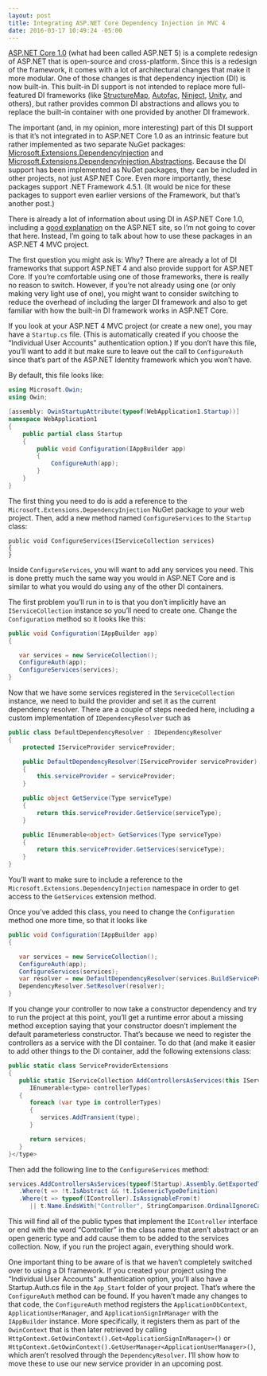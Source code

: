 ```yaml
---
layout: post
title: Integrating ASP.NET Core Dependency Injection in MVC 4
date: 2016-03-17 10:49:24 -05:00
---
```


[ASP.NET Core 1.0](http://docs.asp.net/en/latest/conceptual-overview/aspnet.html) (what had been called ASP.NET 5) is a complete redesign of ASP.NET that is open-source and cross-platform. Since this is a redesign of the framework, it comes with a lot of architectural changes that make it more modular. One of those changes is that dependency injection (DI) is now built-in. This built-in DI support is not intended to replace more full-featured DI frameworks (like [StructureMap](http://docs.structuremap.net/), [Autofac](http://autofac.org/), [Ninject](http://www.ninject.org/), [Unity](https://github.com/unitycontainer/unity), and others), but rather provides common DI abstractions and allows you to replace the built-in container with one provided by another DI framework.

The important (and, in my opinion, more interesting) part of this DI support is that it’s not integrated in to ASP.NET Core 1.0 as an intrinsic feature but rather implemented as two separate NuGet packages: [Microsoft.Extensions.DependencyInjection](https://www.nuget.org/packages/Microsoft.Extensions.DependencyInjection/) and [Microsoft.Extensions.DependencyInjection.Abstractions](https://www.nuget.org/packages/Microsoft.Extensions.DependencyInjection.Abstractions/). Because the DI support has been implemented as NuGet packages, they can be included in other projects, not just ASP.NET Core. Even more importantly, these packages support .NET Framework 4.5.1. (It would be nice for these packages to support even earlier versions of the Framework, but that’s another post.)

There is already a lot of information about using DI in ASP.NET Core 1.0, including a [good explanation](http://docs.asp.net/en/latest/fundamentals/dependency-injection.html) on the ASP.NET site, so I’m not going to cover that here. Instead, I’m going to talk about how to use these packages in an ASP.NET 4 MVC project.

The first question you might ask is: Why? There are already a lot of DI frameworks that support ASP.NET 4 and also provide support for ASP.NET Core. If you’re comfortable using one of those frameworks, there is really no reason to switch. However, if you’re not already using one (or only making very light use of one), you might want to consider switching to reduce the overhead of including the larger DI framework and also to get familiar with how the built-in DI framework works in ASP.NET Core.

If you look at your ASP.NET 4 MVC project (or create a new one), you may have a `Startup.cs` file. (This is automatically created if you choose the “Individual User Accounts” authentication option.) If you don’t have this file, you’ll want to add it but make sure to leave out the call to `ConfigureAuth` since that’s part of the ASP.NET Identity framework which you won’t have.

By default, this file looks like:

```csharp
using Microsoft.Owin;
using Owin;

[assembly: OwinStartupAttribute(typeof(WebApplication1.Startup))]
namespace WebApplication1
{
    public partial class Startup
    {
        public void Configuration(IAppBuilder app)
        {
            ConfigureAuth(app);
        }
    }
}
```

The first thing you need to do is add a reference to the `Microsoft.Extensions.DependencyInjection` NuGet package to your web project. Then, add a new method named `ConfigureServices` to the `Startup` class:

```
public void ConfigureServices(IServiceCollection services)
{
}
```

Inside `ConfigureServices`, you will want to add any services you need. This is done pretty much the same way you would in ASP.NET Core and is similar to what you would do using any of the other DI containers. 

The first problem you’ll run in to is that you don’t implicitly have an `IServiceCollection` instance so you’ll need to create one. Change the `Configuration` method so it looks like this:

```csharp
public void Configuration(IAppBuilder app) 
{

   var services = new ServiceCollection();
   ConfigureAuth(app);
   ConfigureServices(services);
} 
```

Now that we have some services registered in the `ServiceCollection` instance, we need to build the provider and set it as the current dependency resolver. There are a couple of steps needed here, including a custom implementation of `IDependencyResolver` such as

```csharp
public class DefaultDependencyResolver : IDependencyResolver
{
    protected IServiceProvider serviceProvider;

    public DefaultDependencyResolver(IServiceProvider serviceProvider)
    {
        this.serviceProvider = serviceProvider;
    }

    public object GetService(Type serviceType)
    {
        return this.serviceProvider.GetService(serviceType);
    }

    public IEnumerable<object> GetServices(Type serviceType)
    {
        return this.serviceProvider.GetServices(serviceType);
    }
}
```

You’ll want to make sure to include a reference to the `Microsoft.Extensions.DependencyInjection` namespace in order to get access to the `GetServices` extension method.

Once you’ve added this class, you need to change the `Configuration` method one more time, so that it looks like

```csharp
public void Configuration(IAppBuilder app) 
{

   var services = new ServiceCollection();
   ConfigureAuth(app);
   ConfigureServices(services);
   var resolver = new DefaultDependencyResolver(services.BuildServiceProvider());
   DependencyResolver.SetResolver(resolver);
} 
```

If you change your controller to now take a constructor dependency and try to run the project at this point, you’ll get a runtime error about a missing method exception saying that your constructor doesn’t implement the default parameterless constructor. That’s because we need to register the controllers as a service with the DI container. To do that (and make it easier to add other things to the DI container, add the following extensions class:

```csharp
public static class ServiceProviderExtensions
{
   public static IServiceCollection AddControllersAsServices(this IServiceCollection services,
      IEnumerable<type> controllerTypes)
   {
      foreach (var type in controllerTypes)
      {
         services.AddTransient(type);
      }

      return services;
   }
}</type>
```

Then add the following line to the `ConfigureServices` method:

```csharp
services.AddControllersAsServices(typeof(Startup).Assembly.GetExportedTypes()
   .Where(t => !t.IsAbstract && !t.IsGenericTypeDefinition)
   .Where(t => typeof(IController).IsAssignableFrom(t) 
      || t.Name.EndsWith("Controller", StringComparison.OrdinalIgnoreCase)));
```

This will find all of the public types that implement the `IController` interface or end with the word “Controller” in the class name that aren’t abstract or an open generic type and add cause them to be added to the services collection. Now, if you run the project again, everything should work.

One important thing to be aware of is that we haven’t completely switched over to using a DI framework. If you created your project using the “Individual User Accounts” authentication option, you’ll also have a Startup.Auth.cs file in the `App_Start` folder of your project. That’s where the `ConfigureAuth` method can be found. If you haven’t made any changes to that code, the `ConfigureAuth` method registers the `ApplicationDbContext`, `ApplicationUserManager`, and `ApplicationSignInManager` with the `IAppBuilder` instance. More specifically, it registers them as part of the `OwinContext` that is then later retrieved by calling `HttpContext.GetOwinContext().Get<ApplicationSignInManager>()` or `HttpContext.GetOwinContext().GetUserManager<ApplicationUserManager>()`, which aren’t resolved through the `DependencyResolver`. I’ll show how to move these to use our new service provider in an upcoming post. 
